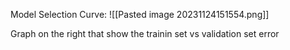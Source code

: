 
Model Selection Curve: 
![[Pasted image 20231124151554.png]]

Graph on the right that show the  trainin set vs validation set error 
